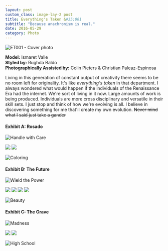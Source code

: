```yaml
---
layout: post
custom_class: image-lay-2 post
title: Everything's Taken &#35;001
subtitle: "Because anachronism is real."
date: 2016-05-29
category: Photo
---
```


![ET001 - Cover photo](https://c4.staticflickr.com/9/8862/27682138403_e3e13fc3bc_b.jpg)

__Model:__ Ismaret Valle 
<br>
__Styled by:__ Rughda Baldo 
<br>
__Photographically Assisted by:__ Colin Pieters & Christian Paleaz-Espinosa

Living in this generation of constant output of creativity there seems to be no room left for originality. It's like *everything's taken* in that department. I always wondered what would happen if the individuals of the Renaissance Era had the internet. We're sort of living in it now. Large amounts of work is being produced. Individuals are more cross disciplinary and versatile in their skill sets. I just stop and think of how we're evolving is all. I believe in discovering something for me that'll create my own evolution. ~~Never mind what I said just take a gander~~


#### Exhibit A: Rosado

![Handle with Care](https://c5.staticflickr.com/9/8723/28193939012_43eeb49a17_b.jpg)

<img class="col-sm-6 post-a" src="https://c1.staticflickr.com/8/7788/28016563120_1a72a046e5_b.jpg">

<img class="col-sm-6 post-b" src="https://c1.staticflickr.com/9/8657/28193937952_2a81eaea50_b.jpg">

![Coloring](https://c5.staticflickr.com/9/8639/28016566700_d283f281c2_b.jpg)

#### Exhibit B: The Future

![Wield the Power](https://c8.staticflickr.com/9/8571/28219899951_1b629bd039_b.jpg)

<img class="col-sm-6 post-a" src="https://c4.staticflickr.com/9/8679/27682848203_b0037ba55b_b.jpg">

<img class="col-sm-6 post-b" src="https://c1.staticflickr.com/9/8630/28017088280_d860247e0f_b.jpg">

<img class="col-sm-6 post-a" src="https://c6.staticflickr.com/8/7786/28220084901_7b58a82d96_b.jpg">

<img class="col-sm-6 post-b" src="https://c3.staticflickr.com/9/8647/28017088490_0a4e29b809_b.jpg">

![Beauty](https://c5.staticflickr.com/9/8857/28017087620_032706cbce_b.jpg)

#### Exhibit C: The Grave

![Madness](https://c3.staticflickr.com/9/8833/27682585034_e3aa0039dc_b.jpg)

<img class="col-sm-6 post-a" src="https://c5.staticflickr.com/8/7300/28194729212_32fe987e1e_b.jpg">

<img class="col-sm-6 post-b" src="https://c3.staticflickr.com/9/8819/28194685362_516741f7fb_b.jpg">

![High School](https://c4.staticflickr.com/9/8850/28220183291_455324a123_b.jpg)



